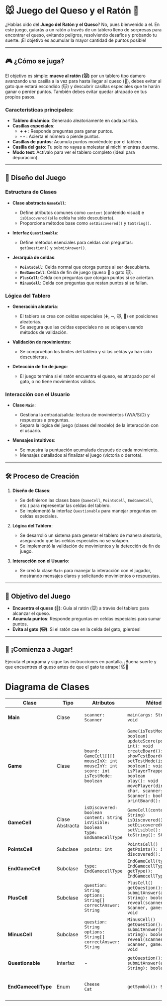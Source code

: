 # 🐭 **Juego del Queso y el Ratón** 🧀

¿Habías oido del **Juego del Ratón y el Queso**? No, pues bienvenido a el. En este juego, guiarás a un ratón a través de un tablero lleno de sorpresas para encontrar el queso, evitando peligros, resolviendo desafíos y probando tu suerte. ¡El objetivo es acumular la mayor cantidad de puntos posible!

---

## 🎮 **¿Cómo se juga?**
El objetivo es simple: **mueve al ratón (🐭)** por un tablero tipo damero avanzando una casilla a la vez para hasta llegar al queso (🧀), debes evitar al gato que estará escondido (🐱) y descubrir casillas especiales que te harán ganar o perder puntos. También debes evitar quedar atrapado en tus propios pasos.

### Características principales:
- **Tablero dinámico**: Generado aleatoriamente en cada partida.
- **Casillas especiales**:
    - **+ +** : Responde preguntas para ganar puntos.
    - **- -** : Acierta el número o pierde puntos.
- **Casillas de puntos**: Acumula puntos moviéndote por el tablero.
- **Casilla del gato**: Tu solo no vayas a molestar al michi mientras duerme.
- **Modo test**: Actívalo para ver el tablero completo (ideal para depuración).

---

## 🧩 **Diseño del Juego**

### Estructura de Clases
- **Clase abstracta `GameCell`**:
    - Define atributos comunes como `content` (contenido visual) e `isDiscovered` (si la celda ha sido descubierta).
    - Proporciona métodos base como `setDiscovered()` y `toString()`.

- **Interfaz `Questionable`**:
    - Define métodos esenciales para celdas con preguntas: `getQuestion()` y `submitAnswer()`.

- **Jerarquía de celdas**:
    - **`PointsCell`**: Celda normal que otorga puntos al ser descubierta.
    - **`EndGameCell`**: Celda de fin de juego (queso 🧀 o gato 🐱).
    - **`PlusCell`**: Celda con preguntas que otorgan puntos si se aciertan.
    - **`MinusCell`**: Celda con preguntas que restan puntos si se fallan.

### Lógica del Tablero
- **Generación aleatoria**:
    - El tablero se crea con celdas especiales (➕, ➖, 🐱, 🧀) en posiciones aleatorias.
    - Se asegura que las celdas especiales no se solapen usando métodos de validación.

- **Validación de movimientos**:
    - Se comprueban los límites del tablero y si las celdas ya han sido descubiertas.

- **Detección de fin de juego**:
    - El juego termina si el ratón encuentra el queso, es atrapado por el gato, o no tiene movimientos válidos.

### Interacción con el Usuario
- **Clase `Main`**:
    - Gestiona la entrada/salida: lectura de movimientos (W/A/S/D) y respuestas a preguntas.
    - Separa la lógica del juego (clases del modelo) de la interacción con el usuario.

- **Mensajes intuitivos**:
    - Se muestra la puntuación acumulada después de cada movimiento.
    - Mensajes detallados al finalizar el juego (victoria o derrota).

---

## 🛠️ **Proceso de Creación**

1. **Diseño de Clases**:
    - Se definieron las clases base (`GameCell`, `PointsCell`, `EndGameCell`, etc.) para representar las celdas del tablero.
    - Se implementó la interfaz `Questionable` para manejar preguntas en celdas especiales.

2. **Lógica del Tablero**:
    - Se desarrolló un sistema para generar el tablero de manera aleatoria, asegurando que las celdas especiales no se solapen.
    - Se implementó la validación de movimientos y la detección de fin de juego.

3. **Interacción con el Usuario**:
    - Se creó la clase `Main` para manejar la interacción con el jugador, mostrando mensajes claros y solicitando movimientos o respuestas.

---

## 🎯 **Objetivo del Juego**
- **Encuentra el queso (🧀)**: Guía al ratón (🐭) a través del tablero para alcanzar el queso.
- **Acumula puntos**: Responde preguntas en celdas especiales para sumar puntos.
- **Evita al gato (🐱)**: Si el ratón cae en la celda del gato, ¡pierdes!

---

## 🚀 **¡Comienza a Jugar!**
Ejecuta el programa y sigue las instrucciones en pantalla. ¡Buena suerte y que encuentres el queso antes de que el gato te atrape! 🐭🧀


# Diagrama de Clases

| **Clase**          | **Tipo**          | **Atributos**                                                                 | **Métodos**                                                                                   | **Relaciones**                                                               |
|---------------------|-------------------|------------------------------------------------------------------------------|-----------------------------------------------------------------------------------------------|------------------------------------------------------------------------------|
| **Main**           | Clase            | `scanner: Scanner`                                                           | `main(args: String[]): void`                                                                  | Usa **Game** para ejecutar el programa.                                      |
| **Game**           | Clase            | `board: GameCell[][]`<br>`mouseInX: int`<br>`mouseInY: int`<br>`score: int`<br>`isTestMode: boolean` | `Game(isTestMode: boolean)`<br>`updateScore(points: int): void`<br>`createBoard(): void`<br>`showTestBoard(): void`<br>`setTestMode(isTestMode: boolean): void`<br>`isPlayerTrapped(): boolean`<br>`play(): void`<br>`movePlayer(direction: char, scanner: Scanner): boolean`<br>`printBoard(): void` | Contiene un arreglo de **GameCell** (y sus subclases) para crear el tablero. |
| **GameCell**       | Clase Abstracta  | `isDiscovered: boolean`<br>`content: String`<br>`isVisible: boolean`<br>`type: EndGamecellType` | `GameCell(content: String)`<br>`isDiscovered(): boolean`<br>`setDiscovered(): void`<br>`setVisible(): void`<br>`toString(): String` | Extendida por **PointsCell**, **EndGameCell**, **PlusCell**, **MinusCell**.  |
| **PointsCell**     | Subclase         | `points: int`                                                                | `PointsCell()`<br>`getPoints(): int`<br>`discovered(): void`                                   | Extiende **GameCell**.                                                       |
| **EndGameCell**    | Subclase         | `type: EndGamecellType`                                                      | `EndGameCell(type: EndGamecellType)`<br>`getType(): EndGamecellType`                          | Extiende **GameCell**.                                                       |
| **PlusCell**       | Subclase         | `question: String`<br>`options: String[]`<br>`correctAnswer: String`         | `PlusCell()`<br>`getQuestion(): String`<br>`submitAnswer(answer: String): boolean`<br>`reveal(scanner: Scanner, game: Game): void` | Extiende **GameCell** e implementa **Questionable**.                         |
| **MinusCell**      | Subclase         | `question: String`<br>`options: String[]`<br>`correctAnswer: String`         | `MinusCell()`<br>`getQuestion(): String`<br>`submitAnswer(answer: String): boolean`<br>`reveal(scanner: Scanner, game: Game): void` | Extiende **GameCell** e implementa **Questionable**.                         |
| **Questionable**   | Interfaz         | -                                                                            | `getQuestion(): String`<br>`submitAnswer(answer: String): boolean`                            | Implementada por **PlusCell** y **MinusCell**.                               |
| **EndGamecellType**| Enum             | `Cheese`<br>`Cat`                                                            | `getSymbol(): String`                                                                         | Utilizado por **EndGameCell** para definir el tipo de celda.                 |